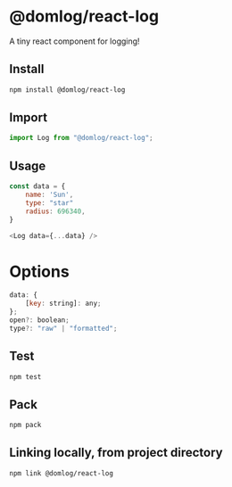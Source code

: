 # @domlog/react-log

A tiny react component for logging!

## Install

```sh
npm install @domlog/react-log
```

## Import

```js
import Log from "@domlog/react-log";
```

## Usage

```js
const data = {
    name: 'Sun',
    type: "star"
    radius: 696340,
}

<Log data={...data} />
```

# Options

```js
data: {
    [key: string]: any;
};
open?: boolean;
type?: "raw" | "formatted";
```

## Test

```sh
npm test
```

## Pack

```sh
npm pack
```

## Linking locally, from project directory

```sh
npm link @domlog/react-log
```
